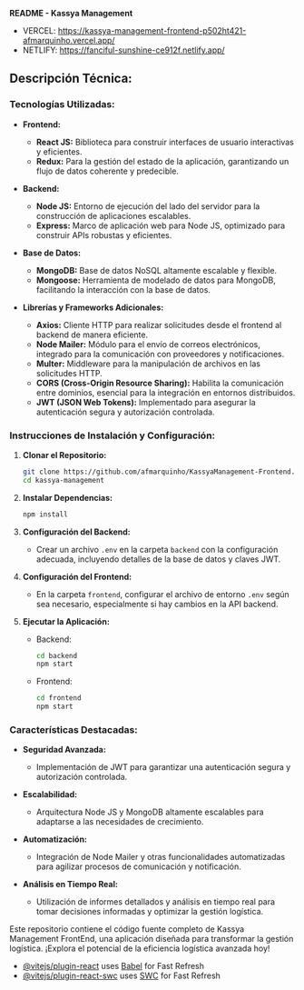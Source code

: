 
**README - Kassya Management**


- VERCEL: https://kassya-management-frontend-p502ht421-afmarquinho.vercel.app/
- NETLIFY: https://fanciful-sunshine-ce912f.netlify.app/


## Descripción Técnica:

### Tecnologías Utilizadas:

- **Frontend:**
  - **React JS:** Biblioteca para construir interfaces de usuario interactivas y eficientes.
  - **Redux:** Para la gestión del estado de la aplicación, garantizando un flujo de datos coherente y predecible.

- **Backend:**
  - **Node JS:** Entorno de ejecución del lado del servidor para la construcción de aplicaciones escalables.
  - **Express:** Marco de aplicación web para Node JS, optimizado para construir APIs robustas y eficientes.

- **Base de Datos:**
  - **MongoDB:** Base de datos NoSQL altamente escalable y flexible.
  - **Mongoose:** Herramienta de modelado de datos para MongoDB, facilitando la interacción con la base de datos.

- **Librerías y Frameworks Adicionales:**
  - **Axios:** Cliente HTTP para realizar solicitudes desde el frontend al backend de manera eficiente.
  - **Node Mailer:** Módulo para el envío de correos electrónicos, integrado para la comunicación con proveedores y notificaciones.
  - **Multer:** Middleware para la manipulación de archivos en las solicitudes HTTP.
  - **CORS (Cross-Origin Resource Sharing):** Habilita la comunicación entre dominios, esencial para la integración en entornos distribuidos.
  - **JWT (JSON Web Tokens):** Implementado para asegurar la autenticación segura y autorización controlada.

### Instrucciones de Instalación y Configuración:

1. **Clonar el Repositorio:**
   ```bash
   git clone https://github.com/afmarquinho/KassyaManagement-Frontend.git
   cd kassya-management
   ```

2. **Instalar Dependencias:**
   ```bash
   npm install
   ```

3. **Configuración del Backend:**
   - Crear un archivo `.env` en la carpeta `backend` con la configuración adecuada, incluyendo detalles de la base de datos y claves JWT.

4. **Configuración del Frontend:**
   - En la carpeta `frontend`, configurar el archivo de entorno `.env` según sea necesario, especialmente si hay cambios en la API backend.

5. **Ejecutar la Aplicación:**
   - Backend:
     ```bash
     cd backend
     npm start
     ```
   - Frontend:
     ```bash
     cd frontend
     npm start
     ```

### Características Destacadas:

- **Seguridad Avanzada:**
  - Implementación de JWT para garantizar una autenticación segura y autorización controlada.

- **Escalabilidad:**
  - Arquitectura Node JS y MongoDB altamente escalables para adaptarse a las necesidades de crecimiento.

- **Automatización:**
  - Integración de Node Mailer y otras funcionalidades automatizadas para agilizar procesos de comunicación y notificación.

- **Análisis en Tiempo Real:**
  - Utilización de informes detallados y análisis en tiempo real para tomar decisiones informadas y optimizar la gestión logística.

Este repositorio contiene el código fuente completo de Kassya Management FrontEnd, una aplicación diseñada para transformar la gestión logística. ¡Explora el potencial de la eficiencia logística avanzada hoy!




- [@vitejs/plugin-react](https://github.com/vitejs/vite-plugin-react/blob/main/packages/plugin-react/README.md) uses [Babel](https://babeljs.io/) for Fast Refresh
- [@vitejs/plugin-react-swc](https://github.com/vitejs/vite-plugin-react-swc) uses [SWC](https://swc.rs/) for Fast Refresh
